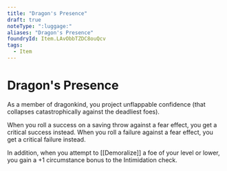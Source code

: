 ```yaml
---
title: "Dragon's Presence"
draft: true
noteType: ":luggage:"
aliases: "Dragon's Presence"
foundryId: Item.LAvObbTZDC8ouQcv
tags:
  - Item
---
```


# Dragon's Presence

As a member of dragonkind, you project unflappable confidence (that collapses catastrophically against the deadliest foes).

When you roll a success on a saving throw against a fear effect, you get a critical success instead. When you roll a failure against a fear effect, you get a critical failure instead.

In addition, when you attempt to [[Demoralize]] a foe of your level or lower, you gain a +1 circumstance bonus to the Intimidation check.
